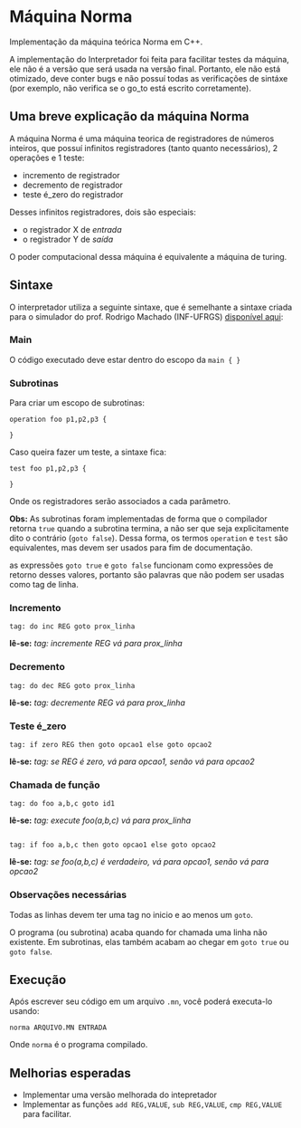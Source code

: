 # Máquina Norma

Implementação da máquina teórica Norma em C++.

A implementação do Interpretador foi feita para facilitar testes da máquina,
ele não é a versão que será usada na versão final.
Portanto, ele não está otimizado, deve conter bugs e não possuí todas as
verificações de sintáxe (por exemplo, não verifica se o go_to está escrito
corretamente).

## Uma breve explicação da máquina Norma

A máquina Norma é uma máquina teorica de registradores de números inteiros,
que possuí infinitos registradores (tanto quanto necessários),
2 operações e 1 teste:

- incremento de registrador
- decremento de registrador
- teste é_zero do registrador

Desses infinitos registradores, dois são especiais:

- o registrador X de *entrada*
- o registrador Y de *saída*

O poder computacional dessa máquina é equivalente a máquina de turing.

## Sintaxe

O interpretador utiliza a seguinte sintaxe, que é semelhante a
sintaxe criada para o simulador do prof. Rodrigo Machado (INF-UFRGS) 
[disponível aqui](http://www.inf.ufrgs.br/~rma/simuladores/norma.html):

### Main
O código executado deve estar dentro do escopo da `main { }`

### Subrotinas
Para criar um escopo de subrotinas:
```
operation foo p1,p2,p3 {

}
```

Caso queira fazer um teste, a sintaxe fica:
```
test foo p1,p2,p3 {

}
```

Onde os registradores serão associados a cada parâmetro.

**Obs:** As subrotinas foram implementadas de forma que o compilador
retorna `true` quando a subrotina termina, a não ser que seja
explicitamente dito o contrário (`goto false`).
Dessa forma, os termos `operation` e `test` são equivalentes,
mas devem ser usados para fim de documentação.

as expressões `goto true` e `goto false` funcionam como expressões
de retorno desses valores, portanto são palavras que não podem
ser usadas como tag de linha.

### Incremento
```
tag: do inc REG goto prox_linha
```
**lê-se:** *tag: incremente REG vá para prox_linha*

### Decremento
```
tag: do dec REG goto prox_linha
```
**lê-se:** *tag: decremente REG vá para prox_linha*

### Teste é_zero
```
tag: if zero REG then goto opcao1 else goto opcao2
```
**lê-se:** *tag: se REG é zero, vá para opcao1, senão vá para opcao2*

### Chamada de função
```
tag: do foo a,b,c goto id1

```
**lê-se:** *tag: execute foo(a,b,c) vá para prox_linha*
```

tag: if foo a,b,c then goto opcao1 else goto opcao2
```
**lê-se:** *tag: se foo(a,b,c) é verdadeiro, vá para opcao1, senão vá para opcao2*

### Observações necessárias

Todas as linhas devem ter uma tag no inicio e ao menos um `goto`.

O programa (ou subrotina) acaba quando for chamada uma linha não existente.
Em subrotinas, elas também acabam ao chegar em `goto true` ou `goto false`.

## Execução
Após escrever seu código em um arquivo `.mn`, você poderá executa-lo usando:
```
norma ARQUIVO.MN ENTRADA
```
Onde `norma` é o programa compilado.

## Melhorias esperadas

- Implementar uma versão melhorada do intepretador
- Implementar as funções `add REG,VALUE`, `sub REG,VALUE`, `cmp REG,VALUE` para facilitar.


